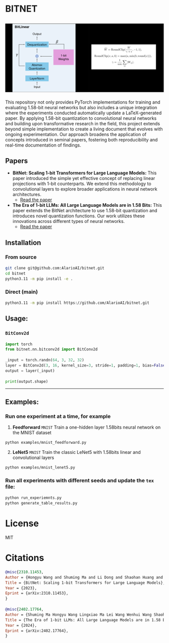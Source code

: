 # BITNET
![bitnet](/assets/main_image.png)
----
This repository not only provides PyTorch implementations for training and evaluating 1.58-bit neural networks but also includes a unique integration where the experiments conducted automatically update a LaTeX-generated paper. By applying 1.58-bit quantization to convolutional neural networks and building upon transformative research in the field, this project extends beyond simple implementation to create a living document that evolves with ongoing experimentation. Our approach broadens the application of concepts introduced in seminal papers, fostering both reproducibility and real-time documentation of findings.


## Papers
* **BitNet: Scaling 1-bit Transformers for Large Language Models:** This paper introduced the simple yet effective concept of replacing linear projections with 1-bit counterparts. We extend this methodology to convolutional layers to explore broader applications in neural network architectures.
    * [Read the paper](https://arxiv.org/pdf/2310.11453.pdf)
* **The Era of 1-bit LLMs: All Large Language Models are in 1.58 Bits:** This paper extends the BitNet architecture to use 1.58-bit quantization and introduces novel quantization functions. Our work utilizes these innovations across different types of neural networks.
    * [Read the paper](https://arxiv.org/pdf/2402.17764.pdf)



## Installation

### From source
```sh
git clone git@github.com:AlarioAI/bitnet.git
cd bitnet
python3.11 -m pip install -e .
```

### Direct (main)
```sh
python3.11 -m pip install https://github.com/AlarioAI/bitnet.git
```

## Usage:

### `BitConv2d`
```python
import torch
from bitnet.nn.bitconv2d import BitConv2d

_input = torch.randn(64, 3, 32, 32)
layer = BitConv2d(3, 16, kernel_size=3, stride=1, padding=1, bias=False)
output = layer(_input)

print(output.shape)
```
----

## Examples:

### Run one experiment at a time, for example
1. **Feedforward** `MNIST`
Train a one-hidden layer 1.58bits neural network on the MNIST dataset
```sh
python examples/mnist_feedforward.py
```
2. **LeNet5** `MNIST`
Train the classic LeNet5 with 1.58bits linear and convolutional layers
```sh
python examples/mnist_lenet5.py
```

### Run all experiments with different seeds and update the `tex` file:
```sh
python run_experiemnts.py
python generate_table_results.py
```

# License
MIT

# Citations
```bibtex
@misc{2310.11453,
Author = {Hongyu Wang and Shuming Ma and Li Dong and Shaohan Huang and Huaijie Wang and Lingxiao Ma and Fan Yang and Ruiping Wang and Yi Wu and Furu Wei},
Title = {BitNet: Scaling 1-bit Transformers for Large Language Models},
Year = {2023},
Eprint = {arXiv:2310.11453},
}

@misc{2402.17764,
Author = {Shuming Ma Hongyu Wang Lingxiao Ma Lei Wang Wenhui Wang Shaohan Huang Li Dong Ruiping Wang Jilong Xue Furu Wei},
Title = {The Era of 1-bit LLMs: All Large Language Models are in 1.58 Bits (or Maybe Not Quite)},
Year = {2024},
Eprint = {arXiv:2402.17764},
}
```
